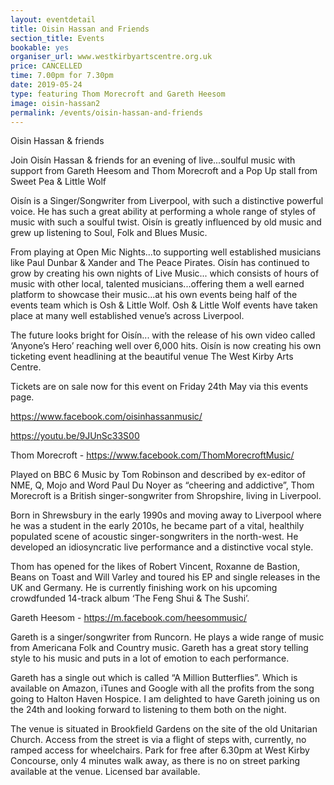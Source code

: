 ```yaml
---
layout: eventdetail
title: Oisin Hassan and Friends
section_title: Events
bookable: yes
organiser_url: www.westkirbyartscentre.org.uk
price: CANCELLED
time: 7.00pm for 7.30pm
date: 2019-05-24
type: featuring Thom Morecroft and Gareth Heesom
image: oisin-hassan2
permalink: /events/oisin-hassan-and-friends
---
```

Oisin Hassan & friends

Join Oisín Hassan & friends for an evening of live...soulful music with support from Gareth Heesom and Thom Morecroft and a Pop Up stall from Sweet Pea & Little Wolf

Oisín is a Singer/Songwriter from Liverpool, with such a distinctive powerful voice. He has such a great ability at performing a whole range of styles of music with such a soulful twist. Oisín is greatly influenced by old music and grew up listening to Soul, Folk and Blues Music.

From playing at Open Mic Nights...to supporting well established musicians like Paul Dunbar & Xander and The Peace Pirates. Oisín has continued to grow by creating his own nights of Live Music... which consists of hours of music with other local, talented musicians...offering them a well earned platform to showcase their music...at his own events being half of the events team which is Osh & Little Wolf.
Osh & Little Wolf events have taken place at many well established venue’s across Liverpool.

The future looks bright for Oisín... with the release of his own video called ‘Anyone’s Hero’ reaching well over 6,000 hits. Oisín is now creating his own ticketing event headlining at the beautiful venue The West Kirby Arts Centre.

Tickets are on sale now for this event on Friday 24th May via this events page.

https://www.facebook.com/oisinhassanmusic/

https://youtu.be/9JUnSc33S00

Thom Morecroft - https://www.facebook.com/ThomMorecroftMusic/

Played on BBC 6 Music by Tom Robinson and described by ex-editor of NME, Q, Mojo and Word Paul Du Noyer as “cheering and addictive”, Thom Morecroft is a British singer-songwriter from Shropshire, living in Liverpool.

Born in Shrewsbury in the early 1990s and moving away to Liverpool where he was a student in the early 2010s, he became part of a vital, healthily populated scene of acoustic singer-songwriters in the north-west. He developed an idiosyncratic live performance and  a distinctive vocal style.

Thom has opened for the likes of Robert Vincent, Roxanne de Bastion, Beans on Toast and Will Varley and toured his EP and single releases in the UK and Germany.
He is currently finishing work on his upcoming crowdfunded 14-track album ‘The Feng Shui & The Sushi’.

Gareth Heesom - https://m.facebook.com/heesommusic/

Gareth is a singer/songwriter from Runcorn. He plays a wide range of music from Americana Folk and Country music.  Gareth has a great story telling style to his music and puts in a lot of emotion to each performance.

Gareth has a single out which is called “A Million Butterflies”.  Which is available on Amazon, iTunes and Google with all the profits from the song going to Halton Haven Hospice.
I am delighted to have Gareth joining us on the 24th and looking forward to listening to them both on the night.

The venue is situated in Brookfield Gardens on the site of the old Unitarian Church. Access from the street is via a flight of steps with, currently, no ramped access for wheelchairs. Park for free after 6.30pm at West Kirby Concourse, only 4 minutes walk away, as there is no on street parking available at the venue. Licensed bar available.
